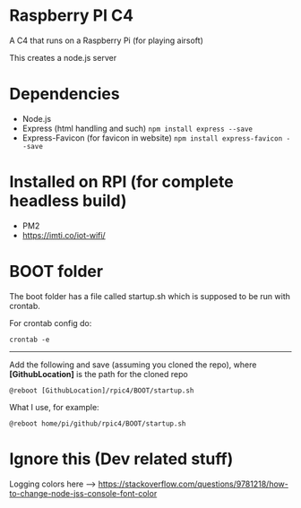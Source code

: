 # Raspberry PI C4
A C4 that runs on a Raspberry Pi (for playing airsoft)

This creates a node.js server

# Dependencies
- Node.js
- Express (html handling and such) ```npm install express --save```
- Express-Favicon (for favicon in website) ```npm install express-favicon --save```

# Installed on RPI (for complete headless build)
- PM2
- https://imti.co/iot-wifi/

# BOOT folder
The boot folder has a file called startup.sh which is supposed to be run with crontab.

For crontab config do: 
 ```
 crontab -e
 ```
 ---
 Add the following and save (assuming you cloned the repo), where **[GithubLocation]** is the path for the cloned repo
 ```
 @reboot [GithubLocation]/rpic4/BOOT/startup.sh
 ```
 What I use, for example:
 ```
 @reboot home/pi/github/rpic4/BOOT/startup.sh
 ```
 




# Ignore this (Dev related stuff)
Logging colors here --> https://stackoverflow.com/questions/9781218/how-to-change-node-jss-console-font-color
